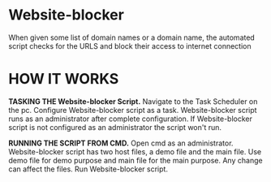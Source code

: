 # Website-blocker
When given some list of domain names or a domain name, the automated script checks for the URLS and block their access to internet connection

# HOW IT WORKS

**TASKING THE Website-blocker Script.**
Navigate to the Task Scheduler on the pc.
Configure Website-blocker script as a task.
Website-blocker script runs as an administrator after complete configuration. 
If Website-blocker script is not configured as an administrator the script won't run.


**RUNNING THE SCRIPT FROM CMD.**
Open cmd as an administrator.
Website-blocker script has two host files, a demo file and the main file.
Use demo file for demo purpose and main file for the main purpose.
Any change can affect the files.
Run Website-blocker script. 
